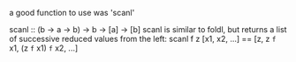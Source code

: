 
a good function to use was 'scanl'

scanl :: (b -> a -> b) -> b -> [a] -> [b]
	scanl is similar to foldl, but returns a list of successive reduced values from the left:
	scanl f z [x1, x2, ...] == [z, z `f` x1, (z `f` x1) `f` x2, ...]

